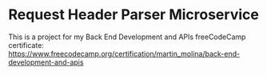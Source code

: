 # Request Header Parser Microservice

This is a project for my Back End Development and APIs freeCodeCamp certificate: https://www.freecodecamp.org/certification/martin_molina/back-end-development-and-apis

